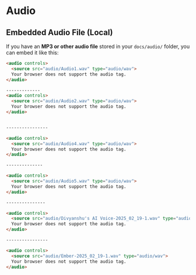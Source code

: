 # Audio

## Embedded Audio File (Local)
If you have an **MP3 or other audio file** stored in your `docs/audio/` folder, you can embed it like this:

```html
<audio controls>
  <source src="audio/Audio1.wav" type="audio/wav">
  Your browser does not support the audio tag.
</audio>

-------------
<audio controls>
  <source src="audio/Audio2.wav" type="audio/wav">
  Your browser does not support the audio tag.
</audio>


----------------

<audio controls>
  <source src="audio/Audio4.wav" type="audio/wav">
  Your browser does not support the audio tag.
</audio>

--------------

<audio controls>
  <source src="audio/Audio5.wav" type="audio/wav">
  Your browser does not support the audio tag.
</audio>

---------------

<audio controls>
  <source src="audio/Divyanshu's AI Voice-2025_02_19-1.wav" type="audio/wav">
  Your browser does not support the audio tag.
</audio>

----------------

<audio controls>
  <source src="audio/Ember-2025_02_19-1.wav" type="audio/wav">
  Your browser does not support the audio tag.
</audio>